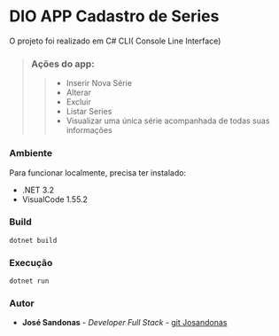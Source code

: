 # DIO APP Cadastro de Series

O projeto foi realizado em C# CLI( Console Line Interface)

> ### Ações do app:
>
>> * Inserir Nova Série
>> * Alterar
>> * Excluir
>> * Listar Series
>> * Visualizar uma única série acompanhada de todas suas informações

### Ambiente

Para funcionar localmente, precisa ter instalado:
* .NET 3.2
* VisualCode 1.55.2

### Build

```
dotnet build
```

### Execução

```
dotnet run
```

### Autor

* **José Sandonas** - *Developer Full Stack* - [git Josandonas](https://github.com/Josandonas)